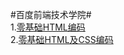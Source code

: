 #百度前端技术学院#  
1.[零基础HTML编码](http://lovelope.github.io/IFE/task01/task_1_1_1.html)  
2.[零基础HTML及CSS编码](http://lovelope.github.io/IFE/task02/task_1_1_2.html)  
